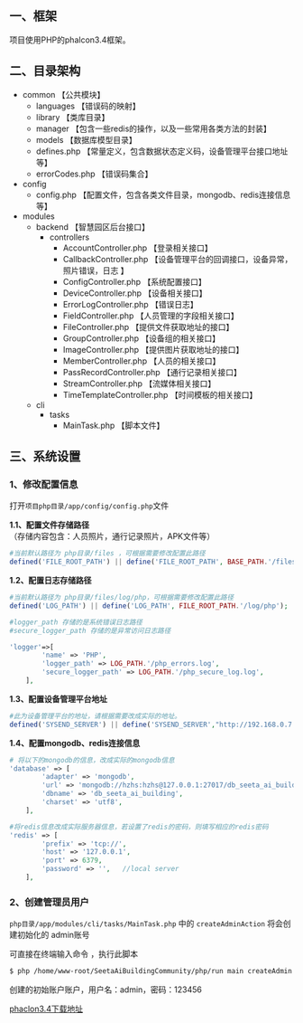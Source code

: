 ## 一、框架

项目使用PHP的phalcon3.4框架。


##  二、目录架构
- common 				【公共模块】
  - languages			【错误码的映射】
  - library 	                      【类库目录】
  - manager                           【包含一些redis的操作，以及一些常用各类方法的封装】
  - models                             【数据库模型目录】
  - defines.php                     【常量定义，包含数据状态定义码，设备管理平台接口地址等】
  - errorCodes.php              【错误码集合】
- config
  - config.php  	              【配置文件，包含各类文件目录，mongodb、redis连接信息等】
- modules
  - backend						 	【智慧园区后台接口】
    - controllers                                     	
      - AccountController.php		 【登录相关接口】
      - CallbackController.php                 【设备管理平台的回调接口，设备异常，照片错误，日志 】
      - ConfigController.php                    【系统配置接口】
      - DeviceController.php                    【设备相关接口】
      - ErrorLogController.php                【错误日志】
      - FieldController.php                       【人员管理的字段相关接口】
      - FileController.php                         【提供文件获取地址的接口】
      - GroupController.php                    【设备组的相关接口】
      - ImageController.php                    【提供图片获取地址的接口】
      - MemberController.php                【人员的相关接口】
      - PassRecordController.php          【通行记录相关接口】
      - StreamController.php                  【流媒体相关接口】
      - TimeTemplateController.php     【时间模板的相关接口】
  - cli
    - tasks
      - MainTask.php 				【脚本文件】



## 三、系统设置

### 1、修改配置信息

打开`项目php目录/app/config/config.php`文件

**1.1、配置文件存储路径**（存储内容包含：人员照片，通行记录照片，APK文件等）

```php
#当前默认路径为 php目录/files ，可根据需要修改配置此路径
defined('FILE_ROOT_PATH') || define('FILE_ROOT_PATH', BASE_PATH.'/files');
```



**1.2、配置日志存储路径**

```php
#当前默认路径为 php目录/files/log/php，可根据需要修改配置此路径
defined('LOG_PATH') || define('LOG_PATH', FILE_ROOT_PATH.'/log/php');

#logger_path 存储的是系统错误日志路径
#secure_logger_path 存储的是异常访问日志路径

'logger'=>[
        'name' => 'PHP',
        'logger_path' => LOG_PATH.'/php_errors.log',
        'secure_logger_path' => LOG_PATH.'/php_secure_log.log',
    ],   
```



**1.3、配置设备管理平台地址**

```php
#此为设备管理平台的地址，请根据需要改成实际的地址。
defined('SYSEND_SERVER') || define('SYSEND_SERVER',"http://192.168.0.7:7879/");
```



**1.4、配置mongodb、redis连接信息**

```php
# 将以下的mongodb的信息，改成实际的mongodb信息
'database' => [
        'adapter' => 'mongodb',
        'url' => 'mongodb://hzhs:hzhs@127.0.0.1:27017/db_seeta_ai_building',
        'dbname' => 'db_seeta_ai_building',
        'charset' => 'utf8',
    ],

#将redis信息改成实际服务器信息，若设置了redis的密码，则填写相应的redis密码
'redis' => [
        'prefix' => 'tcp://',
        'host' => '127.0.0.1',
        'port' => 6379,
        'password' => '',   //local server
    ],
```



### 2、创建管理员用户

`php目录/app/modules/cli/tasks/MainTask.php` 中的 `createAdminAction` 将会创建初始化的 admin账号

可直接在终端输入命令 ，执行此脚本

```bash
$ php /home/www-root/SeetaAiBuildingCommunity/php/run main createAdmin
```

创建的初始账户账户，用户名：admin，密码：123456




[phaclon3.4下载地址](https://pan.baidu.com/s/1l5hxqvTIUwDNyjllcsflvQ)